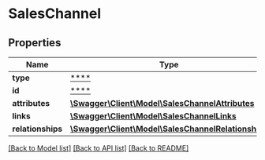 # SalesChannel

## Properties
Name | Type | Description | Notes
------------ | ------------- | ------------- | -------------
**type** | [****](.md) |  | [optional] 
**id** | [****](.md) |  | [optional] 
**attributes** | [**\Swagger\Client\Model\SalesChannelAttributes**](SalesChannelAttributes.md) |  | [optional] 
**links** | [**\Swagger\Client\Model\SalesChannelLinks**](SalesChannelLinks.md) |  | [optional] 
**relationships** | [**\Swagger\Client\Model\SalesChannelRelationships**](SalesChannelRelationships.md) |  | [optional] 

[[Back to Model list]](../../README.md#documentation-for-models) [[Back to API list]](../../README.md#documentation-for-api-endpoints) [[Back to README]](../../README.md)

